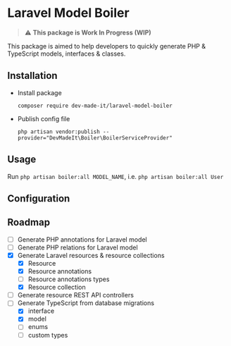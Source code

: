 # Laravel Model Boiler

> :warning: **This package is Work In Progress (WIP)**

This package is aimed to help developers to quickly generate PHP & TypeScript models, interfaces & classes.



## Installation
- Install package
  
  `composer require dev-made-it/laravel-model-boiler`

- Publish config file
  
   `php artisan vendor:publish --provider="DevMadeIt\Boiler\BoilerServiceProvider"`

## Usage
Run `php artisan boiler:all MODEL_NAME`, i.e. `php artisan boiler:all User`

## Configuration


## Roadmap
- [ ] Generate PHP annotations for Laravel model 
- [ ] Generate PHP relations for Laravel model 
- [x] Generate Laravel resources & resource collections
  - [x] Resource
  - [x] Resource annotations
  - [ ] Resource annotations types
  - [x] Resource collection
- [ ] Generate resource REST API controllers
- [ ] Generate TypeScript from database migrations
  - [x] interface
  - [x] model
  - [ ] enums
  - [ ] custom types
